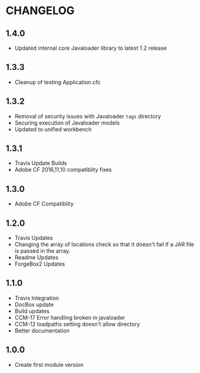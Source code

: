 CHANGELOG
=========

## 1.4.0
* Updated internal core Javaloader library to latest 1.2 release

## 1.3.3
* Cleanup of testing Application.cfc

## 1.3.2
* Removal of security issues with Javaloader `tags` directory
* Securing execution of Javaloader models
* Updated to unified workbench

## 1.3.1
* Travis Update Builds
* Adobe CF 2016,11,10 compatiblity fixes

## 1.3.0
* Adobe CF Compatiblity

## 1.2.0
* Travis Updates	
* Changing the array of locations check so that it doesn't fail if a JAR file is passed in the array.
* Readme Updates
* ForgeBox2 Updates

## 1.1.0
* Travis Integration
* DocBox update
* Build updates
* CCM-17 Error handling broken in javaloader
* CCM-12 loadpaths setting doesn't allow directory
* Better documentation

## 1.0.0
* Create first module version